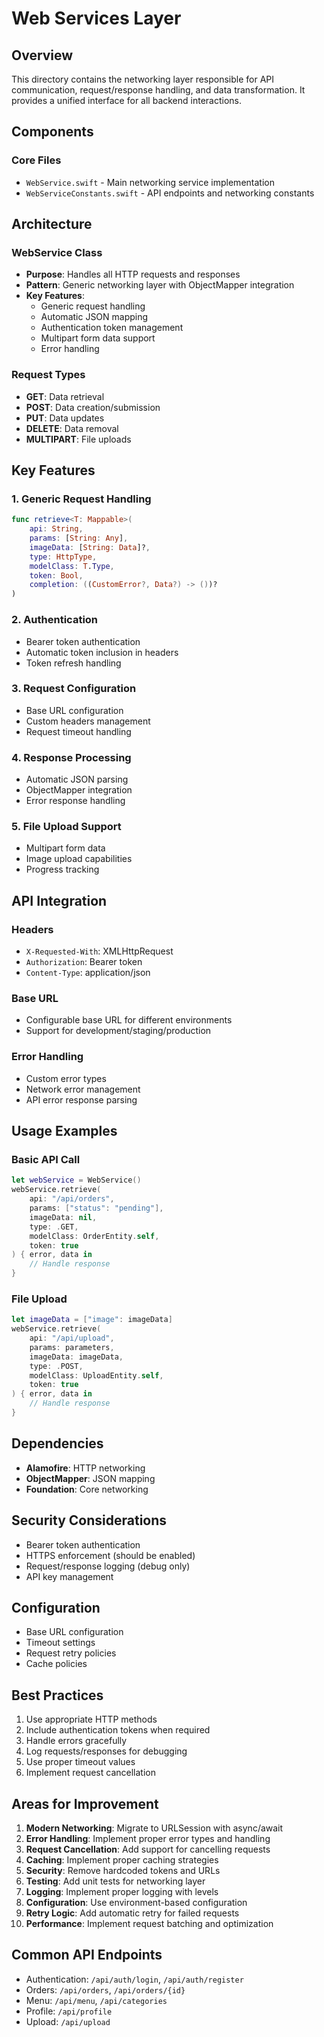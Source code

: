 # Web Services Layer

## Overview
This directory contains the networking layer responsible for API communication, request/response handling, and data transformation. It provides a unified interface for all backend interactions.

## Components

### Core Files
- `WebService.swift` - Main networking service implementation
- `WebServiceConstants.swift` - API endpoints and networking constants

## Architecture

### WebService Class
- **Purpose**: Handles all HTTP requests and responses
- **Pattern**: Generic networking layer with ObjectMapper integration
- **Key Features**:
  - Generic request handling
  - Automatic JSON mapping
  - Authentication token management
  - Multipart form data support
  - Error handling

### Request Types
- **GET**: Data retrieval
- **POST**: Data creation/submission
- **PUT**: Data updates
- **DELETE**: Data removal
- **MULTIPART**: File uploads

## Key Features

### 1. Generic Request Handling
```swift
func retrieve<T: Mappable>(
    api: String,
    params: [String: Any],
    imageData: [String: Data]?,
    type: HttpType,
    modelClass: T.Type,
    token: Bool,
    completion: ((CustomError?, Data?) -> ())?
)
```

### 2. Authentication
- Bearer token authentication
- Automatic token inclusion in headers
- Token refresh handling

### 3. Request Configuration
- Base URL configuration
- Custom headers management
- Request timeout handling

### 4. Response Processing
- Automatic JSON parsing
- ObjectMapper integration
- Error response handling

### 5. File Upload Support
- Multipart form data
- Image upload capabilities
- Progress tracking

## API Integration

### Headers
- `X-Requested-With`: XMLHttpRequest
- `Authorization`: Bearer token
- `Content-Type`: application/json

### Base URL
- Configurable base URL for different environments
- Support for development/staging/production

### Error Handling
- Custom error types
- Network error management
- API error response parsing

## Usage Examples

### Basic API Call
```swift
let webService = WebService()
webService.retrieve(
    api: "/api/orders",
    params: ["status": "pending"],
    imageData: nil,
    type: .GET,
    modelClass: OrderEntity.self,
    token: true
) { error, data in
    // Handle response
}
```

### File Upload
```swift
let imageData = ["image": imageData]
webService.retrieve(
    api: "/api/upload",
    params: parameters,
    imageData: imageData,
    type: .POST,
    modelClass: UploadEntity.self,
    token: true
) { error, data in
    // Handle response
}
```

## Dependencies
- **Alamofire**: HTTP networking
- **ObjectMapper**: JSON mapping
- **Foundation**: Core networking

## Security Considerations
- Bearer token authentication
- HTTPS enforcement (should be enabled)
- Request/response logging (debug only)
- API key management

## Configuration
- Base URL configuration
- Timeout settings
- Request retry policies
- Cache policies

## Best Practices
1. Use appropriate HTTP methods
2. Include authentication tokens when required
3. Handle errors gracefully
4. Log requests/responses for debugging
5. Use proper timeout values
6. Implement request cancellation

## Areas for Improvement
1. **Modern Networking**: Migrate to URLSession with async/await
2. **Error Handling**: Implement proper error types and handling
3. **Request Cancellation**: Add support for cancelling requests
4. **Caching**: Implement proper caching strategies
5. **Security**: Remove hardcoded tokens and URLs
6. **Testing**: Add unit tests for networking layer
7. **Logging**: Implement proper logging with levels
8. **Configuration**: Use environment-based configuration
9. **Retry Logic**: Add automatic retry for failed requests
10. **Performance**: Implement request batching and optimization

## Common API Endpoints
- Authentication: `/api/auth/login`, `/api/auth/register`
- Orders: `/api/orders`, `/api/orders/{id}`
- Menu: `/api/menu`, `/api/categories`
- Profile: `/api/profile`
- Upload: `/api/upload`